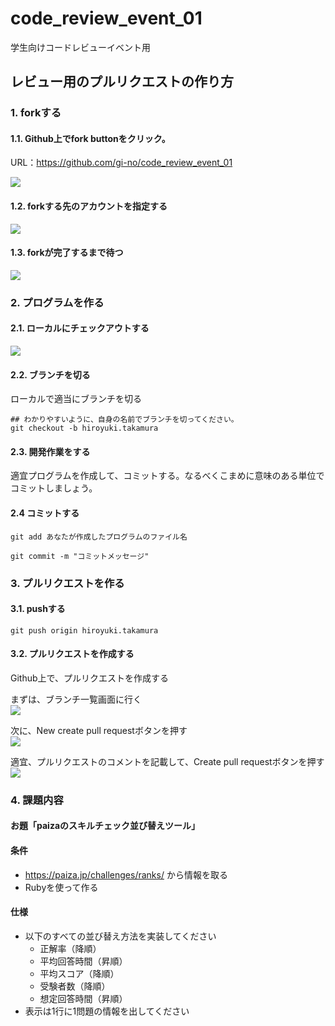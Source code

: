 # code_review_event_01
学生向けコードレビューイベント用

## レビュー用のプルリクエストの作り方

### 1. forkする

#### 1.1. Github上でfork buttonをクリック。
URL：https://github.com/gi-no/code_review_event_01

![](https://raw.githubusercontent.com/gi-no/code_review_event_01/master/images/10.png)

#### 1.2. forkする先のアカウントを指定する
![](https://raw.githubusercontent.com/gi-no/code_review_event_01/master/images/20.png)

#### 1.3. forkが完了するまで待つ
![](https://raw.githubusercontent.com/gi-no/code_review_event_01/master/images/30.png)

### 2. プログラムを作る

#### 2.1. ローカルにチェックアウトする
![](https://raw.githubusercontent.com/gi-no/code_review_event_01/master/images/40.png)

#### 2.2. ブランチを切る
ローカルで適当にブランチを切る

```
## わかりやすいように、自身の名前でブランチを切ってください。
git checkout -b hiroyuki.takamura
```

#### 2.3. 開発作業をする
適宜プログラムを作成して、コミットする。なるべくこまめに意味のある単位でコミットしましょう。

#### 2.4 コミットする
```
git add あなたが作成したプログラムのファイル名
```
```
git commit -m "コミットメッセージ"
```

### 3. プルリクエストを作る

#### 3.1. pushする
```
git push origin hiroyuki.takamura
```

#### 3.2. プルリクエストを作成する
Github上で、プルリクエストを作成する  

まずは、ブランチ一覧画面に行く  
![](https://raw.githubusercontent.com/gi-no/code_review_event_01/master/images/50.png)

次に、New create pull requestボタンを押す  
![](https://raw.githubusercontent.com/gi-no/code_review_event_01/master/images/60.png)

適宜、プルリクエストのコメントを記載して、Create pull requestボタンを押す  
![](https://raw.githubusercontent.com/gi-no/code_review_event_01/master/images/70.png)


### 4. 課題内容

#### お題「paizaのスキルチェック並び替えツール」
#### 条件
- https://paiza.jp/challenges/ranks/ から情報を取る
- Rubyを使って作る


#### 仕様
- 以下のすべての並び替え方法を実装してください
    - 正解率（降順）
    - 平均回答時間（昇順）
    - 平均スコア（降順）
    - 受験者数（降順）
    - 想定回答時間（昇順）
- 表示は1行に1問題の情報を出してください